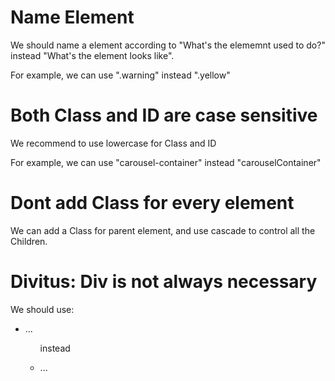 # Name Element
We should name a element according to "What's the elememnt used to do?" instead "What's the element looks like".

For example, we can use ".warning" instead ".yellow"

# Both Class and ID are case sensitive
We recommend to use lowercase for Class and ID

For example, we can use "carousel-container" instead "carouselContainer"

# Dont add Class for every element
We can add a Class for parent element, and use cascade to control all the Children.


# Divitus: Div is not always necessary
We should use:

  <ul class="nav">
    <li>...</li>
  <ul>

instead

  <div class="nav">
    <url>
      <li>...</li>
    </ul>
  </div>
